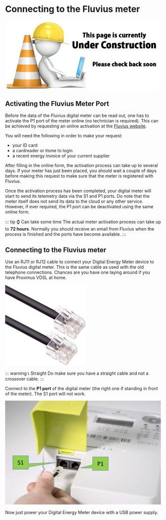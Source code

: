 # Connecting to the Fluvius meter

![UNDER CONSTRUCTION](./images/underconstruction.jpg)

## Activating the Fluvius Meter Port

Before the data of the Fluvius digital meter can be read out, one has to activate the P1 port of the meter online (no technician is required). This can be achieved by requesting an online activation at the [Fluvius website](https://www.fluvius.be/nl/thema/meters-en-meterstanden/activeer-desactiveer-je-gebruikerspoorten).

You will need the following in order to make your request:

* your ID card
* a cardreader or itsme to login
* a recent energy invoice of your current supplier

After filling in the online form, the activation process can take up to several days. If your meter has just been placed, you should wait a couple of days before making this request to make sure that the meter is registered with Fluvius.

Once the activation process has been completed, your digital meter will start to send its telemetry data via the S1 and P1 ports. Do note that the meter itself does not send its data to the cloud or any other service. However, if ever required, the P1 port can be deactivated using the same online form.

::: tip ⌚ Can take some time
The actual meter activation process can take up to **72 hours**. Normally you should receive an email from Fluvius when the process is finished and the ports have become available.
:::

## Connecting to the Fluvius meter

Use an RJ11 or RJ12 cable to connect your Digital Energy Meter device to the Fluvius digital meter. This is the same cable as used with the old telephone connections. Chances are you have one laying around if you have Proximus VDSL at home.

![RJ11](./images/rj11.jpg)

::: warning 📞 Straight
Do make sure you have a straight cable and not a crossover cable.
:::

Connect to the **P1 port** of the digital meter (the right one if standing in front of the meter). The S1 port will not work.

![image](./images/digital_meter.png)

<!-- TODO - Draw arrow on P1 and cross on S1 -->

Now just power your Digital Energy Meter device with a USB power supply.

<!-- TODO - Photo of the whole setup -->
